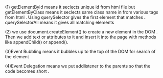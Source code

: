 (1) getElementById means it seclects unique id from html file but getElementByClass means it seclects same class name in from various tags from html .
Using querySelector gives the  first element that matches .
querySelectorAll means it gives all matching elements


(2) we use document.createElement() to  create a new element in the DOM . Then we add text or attributes to it and  insert it into the page with methods like appendChild() or append().



(3)Event Bubbling means it bubbles up to the top of the DOM for search of the element



(4)Event Delegation  means we put addlistener to the parents so that the code becomes short .


